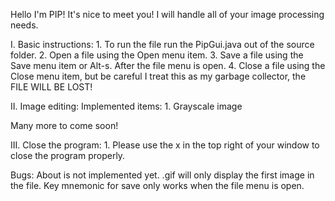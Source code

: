 Hello I'm PIP! It's nice to meet you!
I will handle all of your image processing needs.

I. Basic instructions:
	1. To run the file run the PipGui.java out of the source folder.
	2. Open a file using the Open menu item.
	3. Save a file using the Save menu item or Alt-s. After the file menu is open.
	4. Close a file using the Close menu item, but be careful I treat this as my garbage collector, the FILE WILL BE LOST!
	
II. Image editing:
	Implemented items:
	1. Grayscale image
	
Many more to come soon!

III. Close the program:
	1. Please use the x in the top right of your window to close the program properly. 
	
Bugs:
	About is not implemented yet.
	.gif will only display the first image in the file.
	Key mnemonic for save only works when the file menu is open.
	
	
	